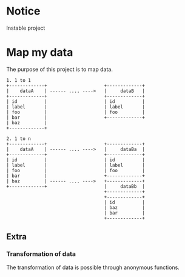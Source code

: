 # Notice
Instable project

# Map my data
The purpose of this project is to map data.

	1. 1 to 1
	+-------------+                     +-------------+
	|    dataA    |	------ .... ---->   |     dataB   |
	+-------------+                     +-------------+
	| id          |                     | id          |
	| label       |                     | label       |
	| foo         |                     | foo         |
	| bar         |                     +-------------+
	| baz         |                     
	+-------------+                     
	
	2. 1 to n
	+-------------+                     +-------------+
	|    dataA    |	------ .... ---->   |     dataBa  |
	+-------------+                     +-------------+
	| id          |                     | id          |
	| label       |                     | label       |
	| foo         |                     | foo         |
	| bar         |                     +-------------+
	| baz         | ------ .... ---->   +-------------+
	+-------------+	                    |     dataBb  |
	                                    +-------------+
	                                    +-------------+
	                                    | id          |
	                                    | baz         |
	                                    | bar         |
	                                    +-------------+


## Extra
### Transformation of data
The transformation of data is possible through anonymous functions.
